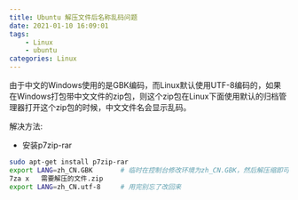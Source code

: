 ```yaml
---
title: Ubuntu 解压文件后名称乱码问题
date: 2021-01-10 16:09:01
tags:
	- Linux
	- ubuntu
categories: Linux
---
```






由于中文的Windows使用的是GBK编码，而Linux默认使用UTF-8编码的，如果在Windows打包带中文文件的zip包，则这个zip包在Linux下面使用默认的归档管理器打开这个zip包的时候，中文文件名会显示乱码。



解决方法:

- 安装p7zip-rar

```bash
sudo apt-get install p7zip-rar
export LANG=zh_CN.GBK  		# 临时在控制台修改环境为zh_CN.GBK，然后解压缩即可
7za x   需要解压的文件.zip
export LANG=zh_CN.utf-8 	# 用完别忘了改回来
```